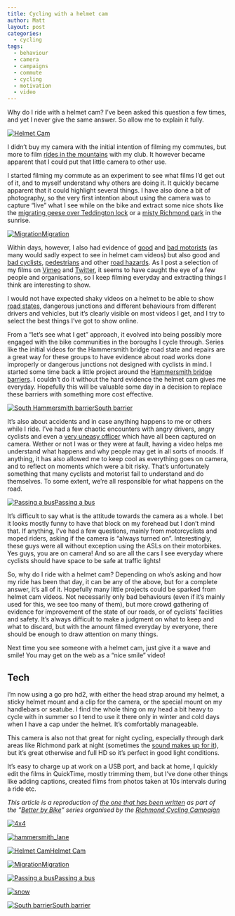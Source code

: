 ```yaml
---
title: Cycling with a helmet cam
author: Matt
layout: post
categories:
  - cycling
tags:
  - behaviour
  - camera
  - campaigns
  - commute
  - cycling
  - motivation
  - video
---
```

Why do I ride with a helmet cam? I&#8217;ve been asked this question a few times, and yet I never give the same answer. So allow me to explain it fully.

<p class="attachement"><a href="http://blog.ekynoxe.com/wp-content/uploads/2012/06/helmet_cam.jpg" rel="lightbox[1167]" title="Helmet Cam"><img src="http://blog.ekynoxe.com/wp-content/uploads/2012/06/helmet_cam-300x199.jpg" alt="Helmet Cam" /></a></p>

<!--more-->

I didn&#8217;t buy my camera with the initial intention of filming my commutes, but more to film <a title="Thought California was flat?" href="http://vimeo.com/40602052" target="_blank">rides in the mountains</a> with my club. It however became apparent that I could put that little camera to other use.

I started filming my commute as an experiment to see what films I&#8217;d get out of it, and to myself understand why others are doing it. It quickly became apparent that it could highlight several things. I have also done a bit of photography, so the very first intention about using the camera was to capture &#8220;live&#8221; what I see while on the bike and extract some nice shots like the <a title="Miggation time?" href="http://vimeo.com/33149429" target="_blank">migrating geese over Teddington lock</a> or a <a title="Misty Richmond park on morning commute" href="http://vimeo.com/31571401" target="_blank">misty Richmond park</a> in the sunrise.

<p class="attachement"><a href="http://blog.ekynoxe.com/wp-content/uploads/2012/06/migration.jpg" rel="lightbox[1167]" title="Migration"><img  src="http://blog.ekynoxe.com/wp-content/uploads/2012/06/migration-300x146.jpg" alt="Migration" /><span>Migration</span></a></p>

Within days, however, I also had evidence of <a title="Giving space" href="http://vimeo.com/37792288" target="_blank">good</a> and <a title="LF59 YWM - You're texting while driving and should be off the road!" href="http://vimeo.com/42751572" target="_blank">bad motorists</a> (as many would sadly expect to see in helmet cam videos) but also good and <a title="Pavement cycling" href="http://vimeo.com/38495845" target="_blank">bad cyclists</a>, <a title="Hammersmith cycle lane" href="http://vimeo.com/32774451" target="_blank">pedestrians</a> and other <a title="Close call with a small truck" href="http://vimeo.com/33411928" target="_blank">road hazards</a>. As I post a selection of my films on <a title="Ekynoxe on vimeo" href="http://vimeo.com/ekynoxe" target="_blank">Vimeo</a> and <a title="Ekynoxe on Twitter" href="http://twitter.com/ekynoxe" target="_blank">Twitter</a>, it seems to have caught the eye of a few people and organisations, so I keep filming everyday and extracting things I think are interesting to show.

I would not have expected shaky videos on a helmet to be able to show <a title="Poor road surface over Hammersmith Bridge" href="http://vimeo.com/34018087" target="_blank">road states</a>, dangerous junctions and different behaviours from different drivers and vehicles, but it&#8217;s clearly visible on most videos I get, and I try to select the best things I&#8217;ve got to show online.

From a &#8220;let&#8217;s see what I get&#8221; approach, it evolved into being possibly more engaged with the bike communities in the boroughs I cycle through. Series like the initial videos for the Hammersmith bridge road state and repairs are a great way for these groups to have evidence about road works done improperly or dangerous junctions not designed with cyclists in mind. I started some time back a little project around the <a title="The Hammersmith bridge barriers" href="http://thehammersmithbarrier.co.uk" target="_blank">Hammersmith bridge barriers</a>. I couldn&#8217;t do it without the hard evidence the helmet cam gives me everyday. Hopefully this will be valuable some day in a decision to replace these barriers with something more cost effective.

<p class="attachement"><a href="http://blog.ekynoxe.com/wp-content/uploads/2012/06/barrier.jpg" rel="lightbox[1167]" title="South barrier"><img src="http://blog.ekynoxe.com/wp-content/uploads/2012/06/barrier-300x208.jpg" alt="South Hammersmith barrier" /><span>South barrier</span></a></p>

It&#8217;s also about accidents and in case anything happens to me or others while I ride. I&#8217;ve had a few chaotic encounters with angry drivers, angry cyclists and even a <a title="Getting a ticket on an empty bridge" href="http://vimeo.com/38849351" target="_blank">very uneasy officer</a> which have all been captured on camera. Wether or not I was or they were at fault, having a video helps me understand what happens and why people may get in all sorts of moods. If anything, it has also allowed me to keep cool as everything goes on camera, and to reflect on moments which were a bit risky. That&#8217;s unfortunately something that many cyclists and motorist fail to understand and do themselves. To some extent, we&#8217;re all responsible for what happens on the road.

<p class="attachement"><a href="http://blog.ekynoxe.com/wp-content/uploads/2012/06/bus_passing.jpg" rel="lightbox[1167]" title="Passing a bus"><img src="http://blog.ekynoxe.com/wp-content/uploads/2012/06/bus_passing-300x139.jpg" alt="Passing a bus" /><span>Passing a bus</span></a></p>

It&#8217;s difficult to say what is the attitude towards the camera as a whole. I bet it looks mostly funny to have that block on my forehead but I don&#8217;t mind that. If anything, I&#8217;ve had a few questions, mainly from motorcyclists and moped riders, asking if the camera is &#8220;always turned on&#8221;. Interestingly, these guys were all without exception using the ASLs on their motorbikes. Yes guys, you are on camera! And so are all the cars I see everyday where cyclists should have space to be safe at traffic lights!

So, why do I ride with a helmet cam? Depending on who&#8217;s asking and how my ride has been that day, it can be any of the above, but for a complete answer, it&#8217;s all of it. Hopefully many little projects could be sparked from helmet cam videos. Not necessarily only bad behaviours (even if it&#8217;s mainly used for this, we see too many of them), but more crowd gathering of evidence for improvement of the state of our roads, or of cyclists&#8217; facilities and safety. It&#8217;s always difficult to make a judgment on what to keep and what to discard, but with the amount filmed everyday by everyone, there should be enough to draw attention on many things.

Next time you see someone with a helmet cam, just give it a wave and smile! You may get on the web as a &#8220;nice smile&#8221; video!

## Tech

I&#8217;m now using a go pro hd2, with either the head strap around my helmet, a sticky helmet mount and a clip for the camera, or the special mount on my handlebars or seatube. I find the whole thing on my head a bit heavy to cycle with in summer so I tend to use it there only in winter and cold days when I have a cap under the helmet. It&#8217;s comfortably manageable.

This camera is also not that great for night cycling, especially through dark areas like Richmond park at night (sometimes the <a title="Last night in the wind, the rain, and the dark..." href="http://vimeo.com/33412039" target="_blank">sound makes up for it</a>), but it&#8217;s great otherwise and full HD so it&#8217;s perfect in good light conditions.

It&#8217;s easy to charge up at work on a USB port, and back at home, I quickly edit the films in QuickTime, mostly trimming them, but I&#8217;ve done other things like adding captions, created films from photos taken at 10s intervals during a ride etc.

*This article is a reproduction of [the one that has been written][1] as part of the &#8221;[Better by Bike][2]&#8221; series organised by the [Richmond Cycling Campaign][3]*

<div class='gallery'>
    <dl class='gallery-item'>
        <dt class='gallery-icon attachement'>
          <a href='http://blog.ekynoxe.com/wp-content/uploads/2012/06/4x4.jpg' title='4x4' rel="lightbox[1167]"><img src="http://blog.ekynoxe.com/wp-content/uploads/2012/06/4x4-150x150.jpg" alt="4x4" /></a>
        </dt>
    </dl>
    <dl class='gallery-item'>
        <dt class='gallery-icon attachement'>
            <a href='http://blog.ekynoxe.com/wp-content/uploads/2012/06/hammersmith_lane.jpg' title='hammersmith_lane' rel="lightbox[1167]"><img src="http://blog.ekynoxe.com/wp-content/uploads/2012/06/hammersmith_lane-150x150.jpg" alt="hammersmith_lane" /></a>
        </dt>
    </dl>
    <dl class='gallery-item'>
        <dt class='gallery-icon attachement'>
            <a href='http://blog.ekynoxe.com/wp-content/uploads/2012/06/helmet_cam.jpg' title='Helmet Cam' rel="lightbox[1167]"><img src="http://blog.ekynoxe.com/wp-content/uploads/2012/06/helmet_cam-150x150.jpg" alt="Helmet Cam" /><span>Helmet Cam</span></a>
        </dt>
    </dl>
    <dl class='gallery-item'>
        <dt class='gallery-icon attachement'>
            <a href='http://blog.ekynoxe.com/wp-content/uploads/2012/06/migration.jpg' title='Migration' rel="lightbox[1167]"><img src="http://blog.ekynoxe.com/wp-content/uploads/2012/06/migration-150x150.jpg" alt="Migration" /><span>Migration</span></a>
        </dt>
    </dl>
    <dl class='gallery-item'>
        <dt class='gallery-icon attachement'>
            <a href='http://blog.ekynoxe.com/wp-content/uploads/2012/06/bus_passing.jpg' title='Passing a bus' rel="lightbox[1167]"><img src="http://blog.ekynoxe.com/wp-content/uploads/2012/06/bus_passing-150x150.jpg" alt="Passing a bus" /><span>Passing a bus</span></a>
        </dt>
    </dl>
    <dl class='gallery-item'>
        <dt class='gallery-icon attachement'>
            <a href='http://blog.ekynoxe.com/wp-content/uploads/2012/06/snow.jpg' title='snow' rel="lightbox[1167]"><img src="http://blog.ekynoxe.com/wp-content/uploads/2012/06/snow-150x150.jpg" alt="snow" /></a>
        </dt>
    </dl>
    <dl class='gallery-item'>
        <dt class='gallery-icon attachement'>
            <a href='http://blog.ekynoxe.com/wp-content/uploads/2012/06/barrier.jpg' title='South barrier' rel="lightbox[1167]"><img src="http://blog.ekynoxe.com/wp-content/uploads/2012/06/barrier-150x150.jpg" alt="South barrier" /><span>South barrier</span></a>
        </dt>
    </dl>
</div>

 [1]: http://www.richmondlcc.co.uk/2012/07/04/better-by-bike-cycling-on-film/ "Better by bike - Cycling on film"
 [2]: http://www.richmondlcc.co.uk/category/community/better-by-bike/ "Better by Bike"
 [3]: http://www.richmondlcc.co.uk/ "Richmond Cycling Campaign"